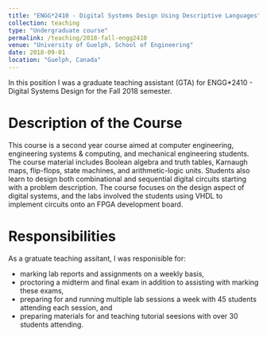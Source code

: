 ```yaml
---
title: "ENGG*2410 - Digital Systems Design Using Descriptive Languages"
collection: teaching
type: "Undergraduate course"
permalink: /teaching/2018-fall-engg2410
venue: "University of Guelph, School of Engineering"
date: 2018-09-01
location: "Guelph, Canada"
---
```


In this position I was a graduate teaching assistant (GTA) for ENGG*2410 - Digital Systems Design for the Fall 2018 semester.

Description of the Course
======
This course is a second year course aimed at computer engineering, engineering systems & computing, and mechanical engineering students. The course
material includes Boolean algebra and truth tables, Karnaugh maps, flip-flops, state machines, and arithmetic-logic units. Students also learn to 
design both combinational and sequential digital circuits starting with a problem description. The course focuses on the design aspect of digital
systems, and the labs involved the students using VHDL to implement circuits onto an FPGA development board.

Responsibilities
======
As a gratuate teaching assitant, I was responisible for:
- marking lab reports and assignments on a weekly basis,
- proctoring a midterm and final exam in addition to assisting with marking these exams,
- preparing for and running multiple lab sessions a week with 45 students attending each session, and
- preparing materials for and teaching tutorial seesions with over 30 students attending. 

